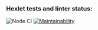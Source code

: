 ### Hexlet tests and linter status:
![Node CI](https://github.com/asalex04/frontend-project-lvl2/workflows/Node%20CI/badge.svg)
[![Maintainability](https://api.codeclimate.com/v1/badges/a99a88d28ad37a79dbf6/maintainability)](https://codeclimate.com/github/codeclimate/codeclimate/maintainability)

